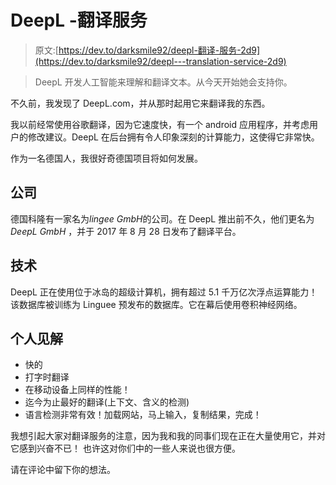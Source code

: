 # DeepL -翻译服务

> 原文:[https://dev.to/darksmile92/deepl-翻译-服务-2d9](https://dev.to/darksmile92/deepl---translation-service-2d9)

> DeepL 开发人工智能来理解和翻译文本。从今天开始她会支持你。

不久前，我发现了 DeepL.com，并从那时起用它来翻译我的东西。

我以前经常使用谷歌翻译，因为它速度快，有一个 android 应用程序，并考虑用户的修改建议。DeepL 在后台拥有令人印象深刻的计算能力，这使得它非常快。

作为一名德国人，我很好奇德国项目将如何发展。

## [](#the-company)公司

德国科隆有一家名为*lingee GmbH*的公司。在 DeepL 推出前不久，他们更名为 *DeepL GmbH* ，并于 2017 年 8 月 28 日发布了翻译平台。

## [](#the-technology)技术

DeepL 正在使用位于冰岛的超级计算机，拥有超过 5.1 千万亿次浮点运算能力！该数据库被训练为 Linguee 预发布的数据库。它在幕后使用卷积神经网络。

## [](#personal-opinion)个人见解

*   快的
*   打字时翻译
*   在移动设备上同样的性能！
*   迄今为止最好的翻译(上下文、含义的检测)
*   语言检测非常有效！加载网站，马上输入，复制结果，完成！

我想引起大家对翻译服务的注意，因为我和我的同事们现在正在大量使用它，并对它感到兴奋不已！
也许这对你们中的一些人来说也很方便。

请在评论中留下你的想法。